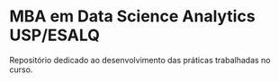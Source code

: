 # MBA em Data Science Analytics USP/ESALQ

Repositório dedicado ao desenvolvimento das práticas trabalhadas no curso.

